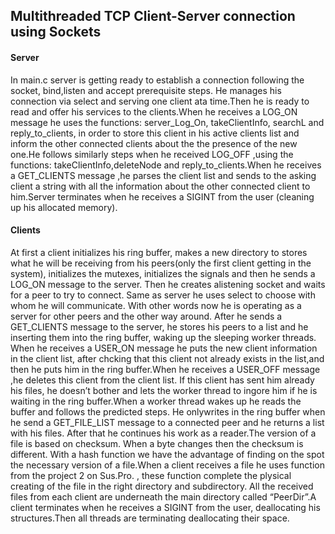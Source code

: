 ## Multithreaded TCP Client-Server connection using Sockets 

#### Server
In main.c server is getting ready to establish a connection following the socket, bind,listen and accept prerequisite steps. He manages his connection via select and serving one client ata time.Then he is ready to read and offer his services to the clients.When he receives a LOG_ON message he uses the functions: server_Log_On, takeClientInfo, searchL and reply_to_clients, in order to store this client in his active clients list and inform the other connected clients about the the presence of the new one.He follows similarly steps when he received LOG_OFF ,using the functions: takeClientInfo,deleteNode and reply_to_clients.When he receives a GET_CLIENTS message ,he parses the client list and sends to the asking client a string with all the information about the other connected client to him.Server terminates when he receives a SIGINT from the user (cleaning up his allocated memory).

#### Clients
At first a client initializes his ring buffer, makes a new directory to stores what he will be receiving from his peers(only the first client getting in the system), initializes the mutexes, initializes the signals and then he sends a LOG_ON message to the server. Then he creates alistening socket and waits for a peer to try to connect. Same as server he uses select to choose with whom he will communicate. With other words now he is operating as a server for other peers and the other way around. After he sends a GET_CLIENTS message to the server, he stores his peers to a list and he inserting them into the ring buffer, waking up the sleeping worker threads. When he receives a USER_ON message he puts the new client information in the client list, after chcking that this client not already exists in the list,and then he puts him in the ring buffer.When he receives a USER_OFF message ,he deletes this client from the client list. If this client has sent him already his files, he doesn’t bother and lets the worker thread to ingore him if he is waiting in the ring buffer.When a worker thread wakes up he reads the buffer and follows the predicted steps. He onlywrites in the ring buffer when he send a GET_FILE_LIST message to a connected peer and he returns a list with his files. After that he continues his work as a reader.The version of a file is based on checksum. When a byte changes then the checksum is different. With a hash function we have the advantage of finding on the spot the necessary version of a file.When a client receives a file he uses function from the project 2 on Sus.Pro. , these function complete the plysical creating of the file in the right directory and subdirectory. All the received files from each client are underneath the main directory called “PeerDir”.A client terminates when he receives a SIGINT from the user, deallocating his structures.Then all threads are terminating deallocating their space.
